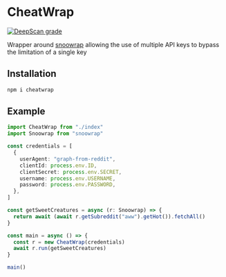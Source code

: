 
# CheatWrap
[![DeepScan grade](https://deepscan.io/api/teams/10611/projects/13455/branches/226686/badge/grade.svg)](https://deepscan.io/dashboard#view=project&tid=10611&pid=13455&bid=226686)

Wrapper around [snoowrap](https://github.com/not-an-aardvark/snoowrap) allowing the use of multiple API keys to bypass the limitation of a single key
## Installation

```bash
npm i cheatwrap
```

## Example 
```typescript
import CheatWrap from "./index"
import Snoowrap from "snoowrap" 

const credentials = [  
  {
    userAgent: "graph-from-reddit",
    clientId: process.env.ID,
    clientSecret: process.env.SECRET,
    username: process.env.USERNAME,
    password: process.env.PASSWORD,
  },
]

const getSweetCreatures = async (r: Snoowrap) => { 
  return await (await r.getSubreddit("aww").getHot()).fetchAll()
}

const main = async () => {
  const r = new CheatWrap(credentials)
  await r.run(getSweetCreatures)
}

main()
```
